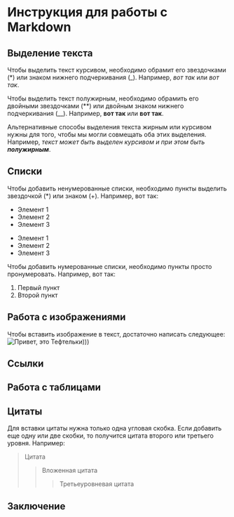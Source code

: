 # Инструкция для работы с Markdown

## Выделение текста

Чтобы выделить текст курсивом, необходимо обрамит его звездочками (*) или знаком нижнего подчеркивания (_). Например, *вот так* или _вот так_.

Чтобы выделить текст полужирным, необходимо обрамить его двойными звездочками (**) или двойным знаком нижнего подчеркивания (__). Например, **вот так** или __вот так__.

Альтернативные способы выделения текста жирным или курсивом нужны для того, чтобы мы могли совмещать оба этих выделения. Например, _текст может быть выделен курсивом и при этом быть **полужирным**_.

## Списки

Чтобы добавить ненумерованные списки, необходимо пункты выделить звездочкой (*) или знаком (+). Например, вот так:

* Элемент 1
* Элемент 2
* Элемент 3

+ Элемент 1
+ Элемент 2
+ Элемент 3

Чтобы добавить нумерованные списки, необходимо пункты просто пронумеровать. Например, вот так:

1. Первый пункт
2. Второй пункт

## Работа с изображениями

Чтобы вставить изображение в текст, достаточно написать следующее:
![Привет, это Тефтельки)))](1.JPG)

## Ссылки

## Работа с таблицами

## Цитаты

Для вставки цитаты нужна только одна угловая скобка. Если добавить еще одну или две скобки, то получится цитата второго или третьего уровня. Например:

> Цитата
>> Вложенная цитата
>>> Третьеуровневая цитата

## Заключение
